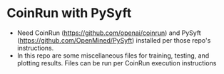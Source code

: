 # CoinRun with PySyft
* Need CoinRun (https://github.com/openai/coinrun) and PySyft (https://github.com/OpenMined/PySyft) installed per those repo's instructions.
* In this repo are some miscellaneous files for training, testing, and plotting results. Files can be run per CoinRun execution instructions
